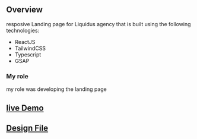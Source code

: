 ## Overview

resposive Landing page for Liquidus agency that is built using the following technologies:

- ReactJS
- TailwindCSS
- Typescript
- GSAP

### My role
my role was developing the landing page

## [live Demo](https://alzeqri1997.github.io/liquidus-react-typescript-tailwindcss/)
## [Design File](https://www.figma.com/proto/LIl84PuLt4lXiNAmpqmJop/Liquidus-Website?page-id=330%3A2693&node-id=330%3A2694&viewport=-1525%2C1509%2C0.15&scaling=min-zoom&starting-point-node-id=330%3A2694)
